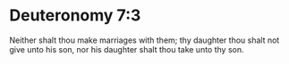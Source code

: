 # Deuteronomy 7:3

Neither shalt thou make marriages with them; thy daughter thou shalt not give unto his son, nor his daughter shalt thou take unto thy son.